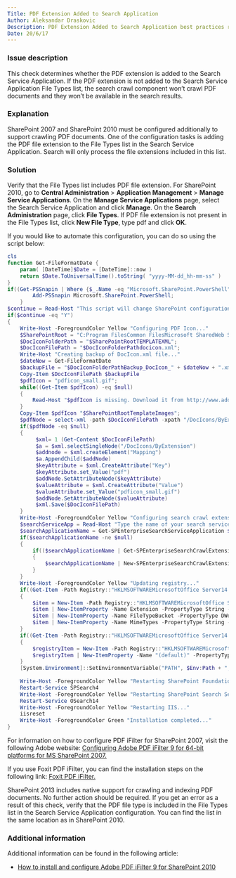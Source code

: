 ```yaml
---
Title: PDF Extension Added to Search Application
Author: Aleksandar Draskovic
Description: PDF Extension Added to Search Application best practices report by SPDocKit determines whether the PDF extension is added to the Search Service Application.
Date: 20/6/17
---
```

### Issue description

This check determines whether the PDF extension is added to the Search Service Application. If the PDF extension is not added to the Search Service Application File Types list, the search crawl component won’t crawl PDF documents and they won’t be available in the search results.

### Explanation

SharePoint 2007 and SharePoint 2010 must be configured additionally to support crawling PDF documents. One of the configuration tasks is adding the PDF file extension to the File Types list in the Search Service Application. Search will only process the file extensions included in this list.

### Solution

Verify that the File Types list includes PDF file extension. For SharePoint 2010, go to __Central Administration__ > __Application Management__ > __Manage Service Applications__. On the __Manage Service Applications__ page, select the Search Service Application and click __Manage__. On the __Search Administration__ page, click __File Types__. If PDF file extension is not present in the File Types list, click __New File Type__, type pdf and click __OK__.

If you would like to automate this configuration, you can do so using the script below:
```PowerShell
cls
function Get-FileFormatDate {
    param( [DateTime]$Date = [DateTime]::now )
    return $Date.ToUniversalTime().toString( "yyyy-MM-dd_hh-mm-ss" )
}
if((Get-PSSnapin | Where {$_.Name -eq "Microsoft.SharePoint.PowerShell"}) -eq $null) {
        Add-PSSnapin Microsoft.SharePoint.PowerShell;
    }
$continue = Read-Host "This script will change SharePoint configuration files, registry and will restart your IIS! Would you like to continue (Y/N)"
if($continue -eq "Y")
{
    Write-Host -ForegroundColor Yellow "Configuring PDF Icon..."
    $SharePointRoot = "C:Program FilesCommon FilesMicrosoft SharedWeb Server Extensions14";
    $DocIconFolderPath = "$SharePointRootTEMPLATEXML";
    $DocIconFilePath = "$DocIconFolderPathdocicon.xml";
    Write-Host "Creating backup of DocIcon.xml file..."
    $dateNow = Get-FileFormatDate
    $backupFile = "$DocIconFolderPathBackup_DocIcon_" + $dateNow + ".xml"
    Copy-Item $DocIconFilePath $backupFile
    $pdfIcon = "pdficon_small.gif";
    while((Get-Item $pdfIcon) -eq $null)
    {
        Read-Host "$pdfIcon is missing. Download it from http://www.adobe.com/misc/linking.html and place it to this folder. Press any key to continue...";
    }
    Copy-Item $pdfIcon "$SharePointRootTemplateImages";
    $pdfNode = select-xml -path $DocIconFilePath -xpath "/DocIcons/ByExtension/Mapping[@Key='pdf']" | select-object -expandProperty Node
    if($pdfNode -eq $null)
    {
         $xml= 1 (Get-Content $DocIconFilePath)
         $a = $xml.selectSingleNode("/DocIcons/ByExtension")
         $addnode = $xml.createElement("Mapping")
         $a.AppendChild($addNode)
         $keyAttribute = $xml.CreateAttribute("Key")
         $keyAttribute.set_Value("pdf")
         $addNode.SetAttributeNode($keyAttribute)
         $valueAttribute = $xml.CreateAttribute("Value")
         $valueAttribute.set_Value("pdficon_small.gif")
         $addNode.SetAttributeNode($valueAttribute)
         $xml.Save($DocIconFilePath)
    }
    Write-Host -ForegroundColor Yellow "Configuring search crawl extension..."
    $searchServiceApp = Read-Host "Type the name of your search service application (e.g. Search Service Application)"
    $searchApplicationName = Get-SPEnterpriseSearchServiceApplication $searchServiceApp
    if($searchApplicationName -ne $null)
    {
        if(($searchApplicationName | Get-SPEnterpriseSearchCrawlExtension "pdf") -eq $null)
        {
            $searchApplicationName | New-SPEnterpriseSearchCrawlExtension "pdf"
        }
    }
    Write-Host -ForegroundColor Yellow "Updating registry..."
    if((Get-Item -Path Registry::"HKLMSOFTWAREMicrosoftOffice Server14.0SearchSetupFilters.pdf") -eq $null)
    {
        $item = New-Item -Path Registry::"HKLMSOFTWAREMicrosoftOffice Server14.0SearchSetupFilters.pdf"
        $item | New-ItemProperty -Name Extension -PropertyType String -Value "pdf"
        $item | New-ItemProperty -Name FileTypeBucket -PropertyType DWord -Value 1
        $item | New-ItemProperty -Name MimeTypes -PropertyType String -Value "application/pdf"
    }
    if((Get-Item -Path Registry::"HKLMSOFTWAREMicrosoftOffice Server14.0SearchSetupContentIndexCommonFiltersExtension.pdf") -eq $null)
    {
        $registryItem = New-Item -Path Registry::"HKLMSOFTWAREMicrosoftOffice Server14.0SearchSetupContentIndexCommonFiltersExtension.pdf";
        $registryItem | New-ItemProperty -Name "(default)" -PropertyType String -Value "{E8978DA6-047F-4E3D-9C78-CDBE46041603}"
    }
    [System.Environment]::SetEnvironmentVariable("PATH", $Env:Path + ";C:Program FilesAdobeAdobe PDF iFilter 9 for 64-bit platformsbin", "Machine")
     
    Write-Host -ForegroundColor Yellow "Restarting SharePoint Foundation Search Service..."
    Restart-Service SPSearch4
    Write-Host -ForegroundColor Yellow "Restarting SharePoint Search Service..."
    Restart-Service OSearch14
    Write-Host -ForegroundColor Yellow "Restarting IIS..."
    iisreset
    Write-Host -ForegroundColor Green "Installation completed..."
}
```

For information on how to configure PDF iFilter for SharePoint 2007, visit the following Adobe website: [Configuring Adobe PDF iFilter 9 for 64-bit platforms for MS SharePoint 2007.](http://www.adobe.com/special/acrobat/configuring_pdf_ifilter_for_ms_sharepoint_2007.pdf)

If you use Foxit PDF iFilter, you can find the installation steps on the following link: [Foxit PDF iFilter.](https://www.foxitsoftware.com/products/pdf-ifilter/)

SharePoint 2013 includes native support for crawling and indexing PDF documents. No further action should be required. If you get an error as a result of this check, verify that the PDF file type is included in the File Types list in the Search Service Application configuration. You can find the list in the same location as in SharePoint 2010.

### Additional information

Additional information can be found in the following article:

* [How to install and configure Adobe PDF iFilter 9 for SharePoint 2010](https://support.microsoft.com/en-us/help/2293357/how-to-install-and-configure-adobe-pdf-ifilter-9-for-sharepoint-2010)

